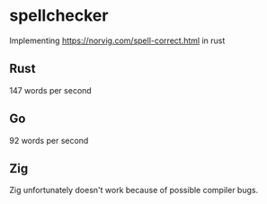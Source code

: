 # spellchecker

Implementing https://norvig.com/spell-correct.html in rust

## Rust

147 words per second

## Go

92 words per second

## Zig

Zig unfortunately doesn't work because of possible compiler bugs.
